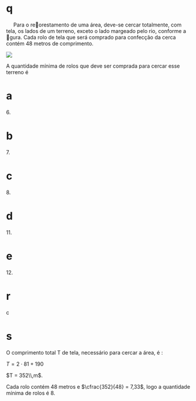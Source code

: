 # q
     Para o reorestamento de uma área, deve-se cercar totalmente, com tela, os lados de um terreno, exceto o lado margeado pelo rio, conforme a gura. Cada rolo de tela que será comprado para confecção da cerca contém 48 metros de comprimento.

![](https://firebasestorage.googleapis.com/v0/b/firebase-enemio.appspot.com/o/questoes%2F484%2F2c5fa642-ba5a-26b8-de5e-0ffb8a809e1c.png?alt=media\&token=6a62b037-8aa4-43dd-992c-cbf525cf1317)

A quantidade mínima de rolos que deve ser comprada para cercar esse terreno é

# a
6\.

# b
7\.

# c
8\.

# d
11\.

# e
12\.

# r
c

# s
O comprimento total T de tela, necessário para cercar a área, é :

$T = 2 \cdot 81 + 190$

$T = 352\\,m$.

Cada rolo contém 48 metros e $\cfrac{352}{48} = 7,33$, logo a quantidade mínima de rolos é 8.

 
